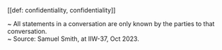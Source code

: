 [[def: confidentiality, confidentiality]]

~ All statements in a conversation are only known by the parties to that conversation.  
~ Source: Samuel Smith, at IIW-37, Oct 2023.

